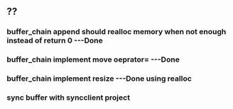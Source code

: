 ## ??

### buffer_chain append should realloc memory when not enough instead of return 0 ---Done
### buffer_chain implement move oeprator= ---Done
### buffer_chain implement resize ---Done using realloc
### sync buffer with syncclient project
